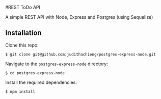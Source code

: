 #REST ToDo API 

A simple REST API with Node, Express and Postgres (using Sequelize)
## Installation

Clone this repo:

```
$ git clone git@github.com:judithachieng/postgres-express-node.git
```

Navigate to the `postgres-express-node` directory:

```
$ cd postgres-express-node
```

Install the required dependencies:

```
$ npm install
```

